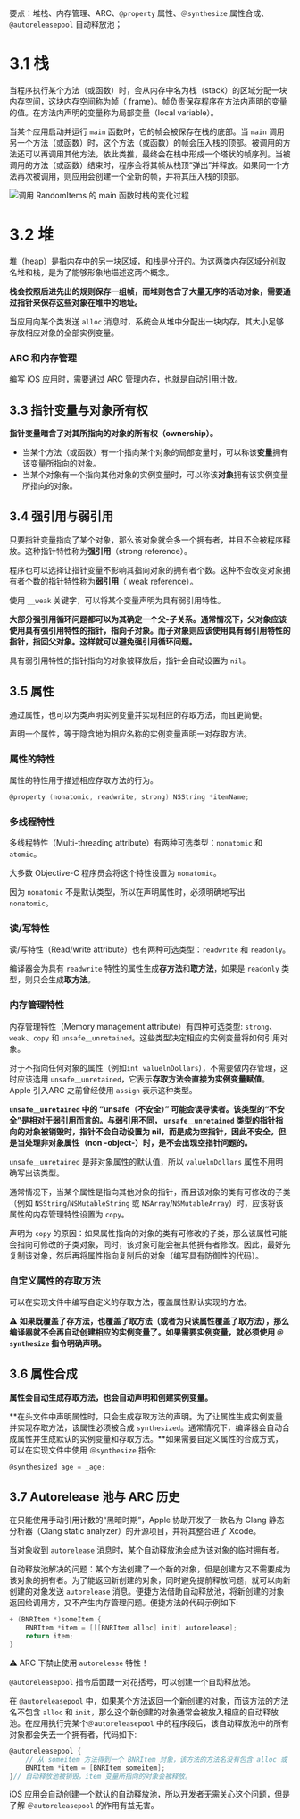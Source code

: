 要点：堆栈、内存管理、ARC、`@property` 属性、`＠synthesize` 属性合成、`@autoreleasepool` 自动释放池；

# 3.1 栈

当程序执行某个方法（或函数）时，会从内存中名为栈（stack）的区域分配一块内存空间，这块内存空间称为帧（ frame）。帧负责保存程序在方法内声明的变量的值。在方法内声明的变量称为局部变量（local variable）。

当某个应用启动并运行 `main` 函数时，它的帧会被保存在栈的底部。当 `main` 调用另一个方法（或函数）时，这个方法（或函数）的帧会压入栈的顶部。被调用的方法还可以再调用其他方法，依此类推，最终会在栈中形成一个塔状的帧序列。当被调用的方法（或函数）结束时，程序会将其帧从栈顶“弹出”并释放。如果同一个方法再次被调用，则应用会创建一个全新的帧，并将其压入栈的顶部。

![调用 RandomItems 的 main 函数时栈的变化过程](https://upload-images.jianshu.io/upload_images/2648731-c6ab4d224e8430ae.png?imageMogr2/auto-orient/strip%7CimageView2/2/w/1240)

# 3.2 堆

堆（heap）是指内存中的另一块区域，和栈是分开的。为这两类内存区域分别取名堆和栈，是为了能够形象地描述这两个概念。

**栈会按照后进先出的规则保存一组帧，而堆则包含了大量无序的活动对象，需要通过指针来保存这些对象在堆中的地址。**

当应用向某个类发送 `alloc` 消息时，系统会从堆中分配出一块内存，其大小足够存放相应对象的全部实例变量。

### ARC 和内存管理

编写 iOS 应用时，需要通过 ARC 管理内存，也就是自动引用计数。

## 3.3 指针变量与对象所有权

**指针变量暗含了对其所指向的对象的所有权（ownership）。**

* 当某个方法（或函数）有一个指向某个对象的局部变量时，可以称该**变量**拥有该变量所指向的对象。
* 当某个对象有一个指向其他对象的实例变量时，可以称该**对象**拥有该实例变量所指向的对象。

## 3.4 强引用与弱引用

只要指针变量指向了某个对象，那么该对象就会多一个拥有者，并且不会被程序释放。这种指针特性称为**强引用**（strong reference）。

程序也可以选择让指针变量不影响其指向对象的拥有者个数。这种不会改变对象拥有者个数的指针特性称为**弱引用**（ weak reference）。

使用 `__weak` 关键字，可以将某个变量声明为具有弱引用特性。

**大部分强引用循环问题都可以为其确定一个父-子关系。通常情况下，父对象应该使用具有强引用特性的指针，指向子对象。而子对象则应该使用具有弱引用特性的指针，指回父对象。这样就可以避免强引用循环问题。**

具有弱引用特性的指针指向的对象被释放后，指针会自动设置为 `nil`。

## 3.5 属性

通过属性，也可以为类声明实例变量并实现相应的存取方法，而且更简便。

声明一个属性，等于隐含地为相应名称的实例变量声明一对存取方法。

### 属性的特性

属性的特性用于描述相应存取方法的行为。

```objectivec
@property (nonatomic, readwrite, strong) NSString *itemName;
```

### 多线程特性

多线程特性（Multi-threading attribute）有两种可选类型：`nonatomic` 和 `atomic`。

大多数 Objective-C 程序员会将这个特性设置为 `nonatomic`。

因为 `nonatomic` 不是默认类型，所以在声明属性时，必须明确地写出 `nonatomic`。

### 读/写特性

读/写特性（Read/write attribute）也有两种可选类型：`readwrite` 和 `readonly`。

编译器会为具有 `readwrite` 特性的属性生成**存方法**和**取方法**，如果是 `readonly` 类型，则只会生成**取方法**。

### 内存管理特性

内存管理特性（Memory management attribute）有四种可选类型: `strong`、`weak`、`copy` 和  `unsafe＿unretained`。这些类型决定相应的实例变量将如何引用对象。

对于不指向任何对象的属性（例如`int valuelnDollars`），不需要做内存管理，这时应该选用 `unsafe＿unretained`，它表示**存取方法会直接为实例变量赋值**。 Apple 引入ARC 之前曾经使用 `assign` 表示这种类型。

**`unsafe＿unretained` 中的 “unsafe（不安全）” 可能会误导读者。该类型的“不安全”是相对于弱引用而言的。与弱引用不同， `unsafe＿unretained` 类型的指针指向的对象被销毁时，指针不会自动设置为 nil，而是成为空指针，因此不安全。但是当处理非对象属性（non -object-）时，是不会出现空指针问题的。**

`unsafe＿unretained` 是非对象属性的默认值，所以 `valuelnDollars` 属性不用明确写出该类型。

通常情况下，当某个属性是指向其他对象的指针，而且该对象的类有可修改的子类（例如 `NSString`/`NSMutableString` 或 `NSArray`/`NSMutableArray`）时，应该将该属性的内存管理特性设置为 `copy`。

声明为 `copy` 的原因：如果属性指向的对象的类有可修改的子类，那么该属性可能会指向可修改的子类对象，同时，该对象可能会被其他拥有者修改。因此，最好先复制该对象，然后再将属性指向复制后的对象（编写具有防御性的代码）。

### 自定义属性的存取方法

可以在实现文件中编写自定义的存取方法，覆盖属性默认实现的方法。

⚠️  **如果既覆盖了存方法，也覆盖了取方法（或者为只读属性覆盖了取方法），那么编译器就不会再自动创建相应的实例变量了。如果需要实例变量，就必须使用 `＠synthesize` 指令明确声明。**

## 3.6 属性合成

**属性会自动生成存取方法，也会自动声明和创建实例变量。**

**在头文件中声明属性时，只会生成存取方法的声明。为了让属性生成实例变量并实现存取方法，该属性必须被合成 `synthesized`。通常情况下，编译器会自动合成属性并生成默认的实例变量和存取方法。**如果需要自定义属性的合成方式，可以在实现文件中使用 `＠synthesize` 指令:

```objectivec
@synthesized age = _age;
```

## 3.7 Autorelease 池与 ARC 历史

在只能使用手动引用计数的“黑暗时期”，Apple 协助开发了一款名为 Clang 静态分析器（Clang static analyzer）的开源项目，并将其整合进了 Xcode。

当对象收到 `autorelease` 消息时，某个自动释放池会成为该对象的临时拥有者。

自动释放池解决的问题：某个方法创建了一个新的对象，但是创建方又不需要成为该对象的拥有者。为了能返回新创建的对象，同时避免提前释放问题，就可以向新创建的对象发送 `autorelease` 消息。便捷方法借助自动释放池，将新创建的对象返回给调用方，又不产生内存管理问题。便捷方法的代码示例如下:

```objectivec
+ (BNRItem *)someItem {
    BNRItem *item = [[[BNRItem alloc] init] autorelease];
    return item;
}
```

⚠️ ARC 下禁止使用 `autorelease`  特性！

`@autoreleasepool` 指令后面跟一对花括号，可以创建一个自动释放池。

在 `@autoreleasepool`  中，如果某个方法返回一个新创建的对象，而该方法的方法名不包含 `alloc` 和 `init`，那么这个新创建的对象通常会被放入相应的自动释放池。在应用执行完某个`＠autoreleasepool` 中的程序段后，该自动释放池中的所有对象都会失去一个拥有者，代码如下:

```objectivec
@autoreleasepool {
    // 从 someitem 方法得到一个 BNRItem 对象，该方法的方法名没有包含 alloc 或 copy
    BNRItem *item = [BNRItem someitem];
}// 自动释放池被销毁，item 变量所指向的对象会被释放。
```

iOS 应用会自动创建一个默认的自动释放池，所以开发者无需关心这个问题，但是了解 `＠autoreleasepool` 的作用有益无害。
